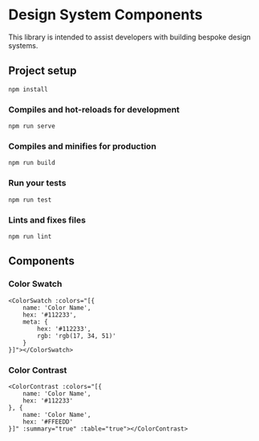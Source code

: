 # Design System Components

This library is intended to assist developers with building bespoke design systems.

## Project setup
```
npm install
```

### Compiles and hot-reloads for development
```
npm run serve
```

### Compiles and minifies for production
```
npm run build
```

### Run your tests
```
npm run test
```

### Lints and fixes files
```
npm run lint
```

## Components

### Color Swatch

```
<ColorSwatch :colors="[{
    name: 'Color Name',
    hex: '#112233',
    meta: {
        hex: '#112233',
        rgb: 'rgb(17, 34, 51)'
    }
}]"></ColorSwatch>
```
### Color Contrast

```
<ColorContrast :colors="[{
    name: 'Color Name',
    hex: '#112233'
}, {
    name: 'Color Name',
    hex: '#FFEEDD'
}]" :summary="true" :table="true"></ColorContrast>
